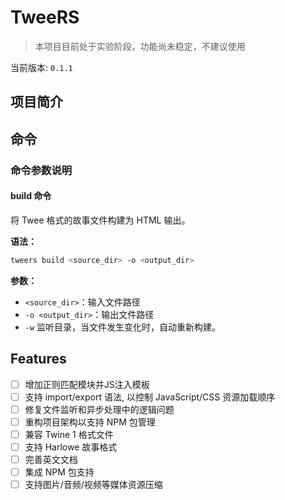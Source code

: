 # TweeRS
> 本项目目前处于实验阶段，功能尚未稳定，不建议使用

当前版本: `0.1.1`

## 项目简介

## 命令

### 命令参数说明

#### build 命令
将 Twee 格式的故事文件构建为 HTML 输出。

**语法：**

```bash
tweers build <source_dir> -o <output_dir>
```

**参数：**

- `<source_dir>`：输入文件路径
- `-o <output_dir>`：输出文件路径
- `-w` 监听目录，当文件发生变化时，自动重新构建。


## Features
- [ ] 增加正则匹配模块并JS注入模板
- [ ] 支持 import/export 语法, 以控制 JavaScript/CSS 资源加载顺序
- [ ] 修复文件监听和异步处理中的逻辑问题
- [ ] 重构项目架构以支持 NPM 包管理
- [ ] 兼容 Twine 1 格式文件
- [ ] 支持 Harlowe 故事格式
- [ ] 完善英文文档
- [ ] 集成 NPM 包支持
- [ ] 支持图片/音频/视频等媒体资源压缩